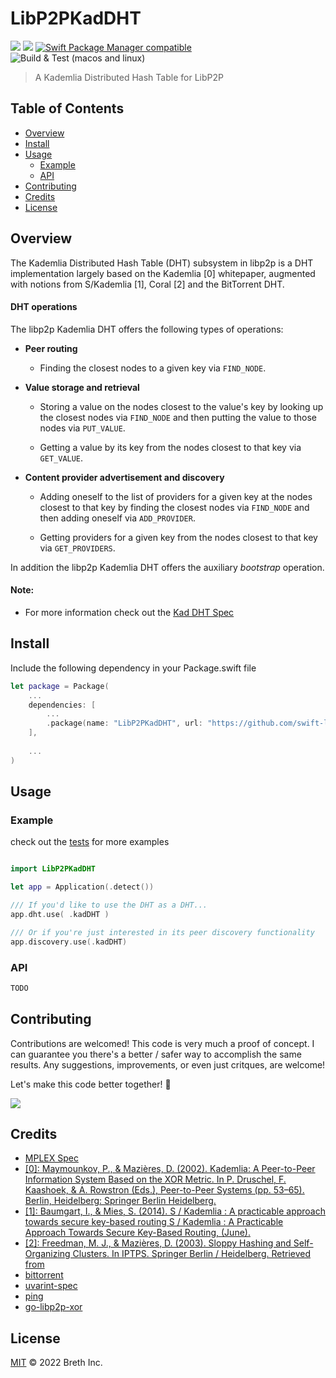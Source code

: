 # LibP2PKadDHT

[![](https://img.shields.io/badge/made%20by-Breth-blue.svg?style=flat-square)](https://breth.app)
[![](https://img.shields.io/badge/project-libp2p-yellow.svg?style=flat-square)](http://libp2p.io/)
[![Swift Package Manager compatible](https://img.shields.io/badge/SPM-compatible-blue.svg?style=flat-square)](https://github.com/apple/swift-package-manager)
![Build & Test (macos and linux)](https://github.com/swift-libp2p/swift-libp2p-kad-dht/actions/workflows/build+test.yml/badge.svg)

> A Kademlia Distributed Hash Table for LibP2P

## Table of Contents

- [Overview](#overview)
- [Install](#install)
- [Usage](#usage)
  - [Example](#example)
  - [API](#api)
- [Contributing](#contributing)
- [Credits](#credits)
- [License](#license)

## Overview
The Kademlia Distributed Hash Table (DHT) subsystem in libp2p is a DHT implementation largely based on the Kademlia [0] whitepaper, augmented with notions from S/Kademlia [1], Coral [2] and the BitTorrent DHT.

#### DHT operations

The libp2p Kademlia DHT offers the following types of operations:

- **Peer routing**

  - Finding the closest nodes to a given key via `FIND_NODE`.

- **Value storage and retrieval**

  - Storing a value on the nodes closest to the value's key by looking up the
    closest nodes via `FIND_NODE` and then putting the value to those nodes via
    `PUT_VALUE`.

  - Getting a value by its key from the nodes closest to that key via
    `GET_VALUE`.

- **Content provider advertisement and discovery**

  - Adding oneself to the list of providers for a given key at the nodes closest
    to that key by finding the closest nodes via `FIND_NODE` and then adding
    oneself via `ADD_PROVIDER`.

  - Getting providers for a given key from the nodes closest to that key via
    `GET_PROVIDERS`.

In addition the libp2p Kademlia DHT offers the auxiliary _bootstrap_ operation.

#### Note:
- For more information check out the [Kad DHT Spec](https://github.com/libp2p/specs/blob/master/kad-dht/README.md)

## Install

Include the following dependency in your Package.swift file
```Swift
let package = Package(
    ...
    dependencies: [
        ...
        .package(name: "LibP2PKadDHT", url: "https://github.com/swift-libp2p/swift-libp2p-kad-dht.git", .upToNextMajor(from: "0.0.1"))
    ],
    
    ...
)
```

## Usage

### Example 
check out the [tests]() for more examples

```Swift

import LibP2PKadDHT

let app = Application(.detect())

/// If you'd like to use the DHT as a DHT...
app.dht.use( .kadDHT )

/// Or if you're just interested in its peer discovery functionality
app.discovery.use(.kadDHT)

```

### API
```Swift
TODO
```

## Contributing

Contributions are welcomed! This code is very much a proof of concept. I can guarantee you there's a better / safer way to accomplish the same results. Any suggestions, improvements, or even just critques, are welcome! 

Let's make this code better together! 🤝

[![](https://cdn.rawgit.com/jbenet/contribute-ipfs-gif/master/img/contribute.gif)](https://github.com/ipfs/community/blob/master/contributing.md)

## Credits

- [MPLEX Spec](https://github.com/libp2p/specs/blob/master/mplex/README.md) 
- [[0]: Maymounkov, P., & Mazières, D. (2002). Kademlia: A Peer-to-Peer Information System Based on the XOR Metric. In P. Druschel, F. Kaashoek, & A. Rowstron (Eds.), Peer-to-Peer Systems (pp. 53–65). Berlin, Heidelberg: Springer Berlin Heidelberg.](https://doi.org/10.1007/3-540-45748-8_5)
- [[1]: Baumgart, I., & Mies, S. (2014). S / Kademlia : A practicable approach towards secure key-based routing S / Kademlia : A Practicable Approach Towards Secure Key-Based Routing, (June).](https://doi.org/10.1109/ICPADS.2007.4447808)
- [[2]: Freedman, M. J., & Mazières, D. (2003). Sloppy Hashing and Self-Organizing Clusters. In IPTPS. Springer Berlin / Heidelberg. Retrieved from](www.coralcdn.org/docs/coral-iptps03.ps)
- [bittorrent](http://bittorrent.org/beps/bep_0005.html)
- [uvarint-spec](https://github.com/multiformats/unsigned-varint)
- [ping](https://github.com/libp2p/specs/issues/183)
- [go-libp2p-xor](https://github.com/libp2p/go-libp2p-xor)

## License

[MIT](LICENSE) © 2022 Breth Inc.

